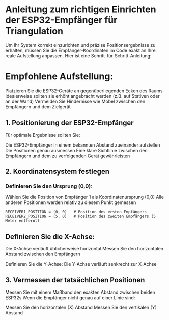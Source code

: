 # Anleitung zum richtigen Einrichten der ESP32-Empfänger für Triangulation
Um Ihr System korrekt einzurichten und präzise Positionsergebnisse zu erhalten, müssen Sie die Empfänger-Koordinaten im Code exakt an Ihre reale Aufstellung anpassen. Hier ist eine Schritt-für-Schritt-Anleitung:

# Empfohlene Aufstellung:

Platzieren Sie die ESP32-Geräte an gegenüberliegenden Ecken des Raums
Idealerweise sollten sie erhöht angebracht werden (z.B. auf Stativen oder an der Wand)
Vermeiden Sie Hindernisse wie Möbel zwischen den Empfängern und dem Zielgerät



## 1. Positionierung der ESP32-Empfänger
Für optimale Ergebnisse sollten Sie:

Die ESP32-Empfänger in einem bekannten Abstand zueinander aufstellen
Die Positionen genau ausmessen
Eine klare Sichtlinie zwischen den Empfängern und dem zu verfolgenden Gerät gewährleisten



## 2. Koordinatensystem festlegen

### Definieren Sie den Ursprung (0,0):

Wählen Sie die Position von Empfänger 1 als Koordinatenursprung (0,0)
Alle anderen Positionen werden relativ zu diesem Punkt gemessen
```
RECEIVER1_POSITION = (0, 0)   # Position des ersten Empfängers
RECEIVER2_POSITION = (5, 0)   # Position des zweiten Empfängers (5 Meter entfernt)
```


## Definieren Sie die X-Achse:

Die X-Achse verläuft üblicherweise horizontal
Messen Sie den horizontalen Abstand zwischen den Empfängern


Definieren Sie die Y-Achse:
Die Y-Achse verläuft senkrecht zur X-Achse



## 3. Vermessen der tatsächlichen Positionen

Messen Sie mit einem Maßband den exakten Abstand zwischen beiden ESP32s
Wenn die Empfänger nicht genau auf einer Linie sind:

Messen Sie den horizontalen (X) Abstand
Messen Sie den vertikalen (Y) Abstand
